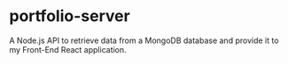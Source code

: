 # portfolio-server
A Node.js API to retrieve data from a MongoDB database and provide it to my Front-End React application.
